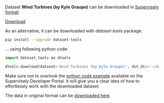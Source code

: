 Dataset **Wind Turbines (by Kyle Graupe)** can be downloaded in [Supervisely format](https://developer.supervisely.com/api-references/supervisely-annotation-json-format):

 [Download](https://assets.supervisely.com/remote/eyJsaW5rIjogImZzOi8vYXNzZXRzLzEwNDRfV2luZCBUdXJiaW5lcyAoYnkgS3lsZSBHcmF1cGUpL3dpbmQtdHVyYmluZXMtKGJ5LWt5bGUtZ3JhdXBlKS1EYXRhc2V0TmluamEudGFyIiwgInNpZyI6ICI0VzI3U3FrRUJYbjZ6bm5nSGJpYVhWRFJCU2V1azNocXJxeTgwempEa3VZPSJ9)

As an alternative, it can be downloaded with *dataset-tools* package:
``` bash
pip install --upgrade dataset-tools
```

... using following python code:
``` python
import dataset_tools as dtools

dtools.download(dataset='Wind Turbines (by Kyle Graupe)', dst_dir='~/dataset-ninja/')
```
Make sure not to overlook the [python code example](https://developer.supervisely.com/getting-started/python-sdk-tutorials/iterate-over-a-local-project) available on the Supervisely Developer Portal. It will give you a clear idea of how to effortlessly work with the downloaded dataset.

The data in original format can be [downloaded here](https://www.kaggle.com/datasets/kylegraupe/wind-turbine-image-dataset-for-computer-vision/download?datasetVersionNumber=12).